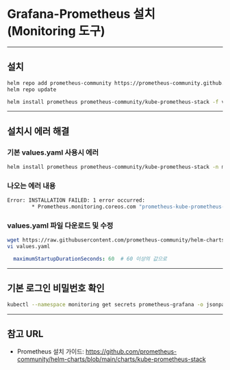 
# Grafana-Prometheus 설치 (Monitoring 도구)

---

## 설치

```bash
helm repo add prometheus-community https://prometheus-community.github.io/helm-charts
helm repo update

helm install prometheus prometheus-community/kube-prometheus-stack -f values.yaml -n monitoring
```

---

## 설치시 에러 해결

### 기본 values.yaml 사용시 에러
```bash
helm install prometheus prometheus-community/kube-prometheus-stack -n monitoring
```

### 나오는 에러 내용
```bash
Error: INSTALLATION FAILED: 1 error occurred:
        * Prometheus.monitoring.coreos.com "prometheus-kube-prometheus-prometheus" is invalid: spec.maximumStartupDurationSeconds: Invalid value: 0: spec.maximumStartupDurationSeconds in body should be greater than or equal to 60
```

### values.yaml 파일 다운로드 및 수정
```bash
wget https://raw.githubusercontent.com/prometheus-community/helm-charts/refs/heads/main/charts/kube-prometheus-stack/values.yaml
vi values.yaml
```

```yaml
  maximumStartupDurationSeconds: 60  # 60 이상의 값으로
```

---

## 기본 로그인 비밀번호 확인

```bash
kubectl --namespace monitoring get secrets prometheus-grafana -o jsonpath="{.data.admin-password}" | base64 -d ; echo
```

---

## 참고 URL

- Prometheus 설치 가이드: https://github.com/prometheus-community/helm-charts/blob/main/charts/kube-prometheus-stack
